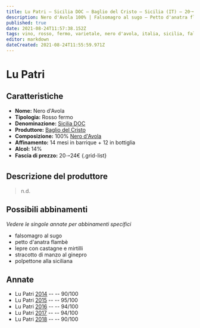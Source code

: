 ```yaml
---
title: Lu Patri – Sicilia DOC – Baglio del Cristo – Sicilia (IT) – 20🠒24€ – 4★-5★
description: Nero d'Avola 100% | Falsomagro al sugo – Petto d'anatra flambè – Lepre con castagne e mirtilli – Stracotto di manzo al ginepro – Polpettone alla siciliana
published: true
date: 2021-08-24T11:57:38.152Z
tags: vino, rosso, fermo, varietale, nero d'avola, italia, sicilia, falsomagro al sugo, petto d'anatra flambè, lepre con castagne e mirtilli, stracotto di manzo al ginepro, polpettone alla siciliana, 20🠒24€, 5 stelle
editor: markdown
dateCreated: 2021-08-24T11:55:59.971Z
---
```


# Lu Patri

## Caratteristiche
- **Nome:** Nero d'Avola
- **Tipologia:** Rosso fermo
- **Denominazione:** [Sicilia DOC](/denominazioni/Italia/Sicilia/DOC/Sicilia)
- **Produttore:** [Baglio del Cristo](/produttori/Italia/Sicilia/Baglio-del-Cristo) 
- **Composizione:** 100% [Nero d'Avola](/vitigni/Italia/bacca-nera/nero-d-avola)
- **Affinamento:** 14 mesi in barrique + 12 in bottiglia
- **Alcol:** 14%
- **Fascia di prezzo:** 20🠒24€
{.grid-list}

## Descrizione del produttore

> n.d.

## Possibili abbinamenti
*Vedere le singole annate per abbinamenti specifici*

- falsomagro al sugo
- petto d'anatra flambè
- lepre con castagne e mirtilli
- stracotto di manzo al ginepro
- polpettone alla siciliana

## Annate
- Lu Patri [2014](vini/Italia/Sicilia/Baglio-del-Cristo/Lu-Patri/2014) -- <span class="star-4"></span> -- 90/100
- Lu Patri [2015](vini/Italia/Sicilia/Baglio-del-Cristo/Lu-Patri/2015) -- <span class="star-5"></span> -- 95/100
- Lu Patri [2016](vini/Italia/Sicilia/Baglio-del-Cristo/Lu-Patri/2016) -- <span class="star-5"></span> -- 94/100
- Lu Patri [2017](vini/Italia/Sicilia/Baglio-del-Cristo/Lu-Patri/2017) -- <span class="star-5"></span> -- 94/100
- Lu Patri [2018](vini/Italia/Sicilia/Baglio-del-Cristo/Lu-Patri/2018) -- <span class="star-4"></span> -- 90/100
